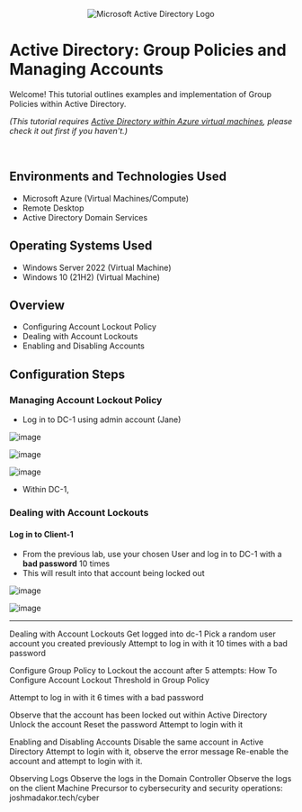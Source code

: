 <p align="center">
<img src="https://i.imgur.com/pU5A58S.png" alt="Microsoft Active Directory Logo"/>
</p>

<h1>Active Directory: Group Policies and Managing Accounts</h1>
Welcome! This tutorial outlines examples and implementation of Group Policies within Active Directory. 

*(This tutorial requires <a href ="https://github.com/angelobreyes/configure-ad">Active Directory within Azure virtual machines</a>, please check it out first if you haven't.)* 

<br />

<h2>Environments and Technologies Used</h2>

- Microsoft Azure (Virtual Machines/Compute)
- Remote Desktop
- Active Directory Domain Services

<h2>Operating Systems Used </h2>

- Windows Server 2022 (Virtual Machine)
- Windows 10 (21H2) (Virtual Machine)

<h2>Overview</h2>

  - Configuring Account Lockout Policy
  - Dealing with Account Lockouts
  - Enabling and Disabling Accounts

<h2>Configuration Steps</h2>

<h3>Managing Account Lockout Policy</h3>

  - Log in to DC-1 using admin account (Jane)

![image](https://github.com/user-attachments/assets/4f3ba5ff-07f5-4937-b144-310e82ab2653)

![image](https://github.com/user-attachments/assets/21cdd377-a807-419e-8a8f-458c1658396f)

![image](https://github.com/user-attachments/assets/18b50c8b-00fe-4006-95b9-f10a69b43047)

  - Within DC-1, 



<h3>Dealing with Account Lockouts</h3>

<h4>Log in to Client-1</h4>

  - From the previous lab, use your chosen User and log in to DC-1 with a <b>bad password</b> 10 times
  - This will result into that account being locked out

![image](https://github.com/user-attachments/assets/1ae32c2c-b51e-454d-a701-2f3a7d450317)

![image](https://github.com/user-attachments/assets/e806781e-12eb-42fa-9a76-f5c79d37b90c)



-----------------------------------------------------
Dealing with Account Lockouts
Get logged into dc-1
Pick a random user account you created previously
Attempt to log in with it 10 times with a bad password

Configure Group Policy to Lockout the account after 5 attempts:
How To Configure Account Lockout Threshold in Group Policy

Attempt to log in with it 6 times with a bad password

Observe that the account has been locked out within Active Directory
Unlock the account
Reset the password
Attempt to login with it

Enabling and Disabling Accounts
Disable the same account in Active Directory
Attempt to login with it, observe the error message
Re-enable the account and attempt to login with it.

Observing Logs
Observe the logs in the Domain Controller
Observe the logs on the client Machine
Precursor to cybersecurity and security operations: joshmadakor.tech/cyber
